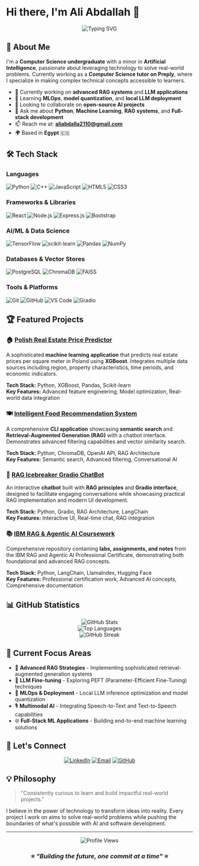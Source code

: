 # Hi there, I'm Ali Abdallah 👋

<div align="center">
  <img src="https://readme-typing-svg.herokuapp.com?font=Fira+Code&pause=1000&color=2E8B57&center=true&vCenter=true&width=435&lines=Computer+Science+%26+AI+Student;Software+Developer+%26+ML+Engineer;Building+Impactful+Real-World+Solutions;Always+Learning+%26+Growing" alt="Typing SVG" />
</div>

## 🚀 About Me

I'm a **Computer Science undergraduate** with a minor in **Artificial Intelligence**, passionate about leveraging technology to solve real-world problems. Currently working as a **Computer Science tutor on Preply**, where I specialize in making complex technical concepts accessible to learners.

- 🔭 Currently working on **advanced RAG systems** and **LLM applications**
- 🌱 Learning **MLOps**, **model quantization**, and **local LLM deployment**
- 👯 Looking to collaborate on **open-source AI projects**
- 💬 Ask me about **Python**, **Machine Learning**, **RAG systems**, and **Full-stack development**
- 📫 Reach me at: **aliabdalla2110@gmail.com**
- 🌍 Based in **Egypt** 🇪🇬

## 🛠️ Tech Stack

### Languages
![Python](https://img.shields.io/badge/Python-3776AB?style=for-the-badge&logo=python&logoColor=white)
![C++](https://img.shields.io/badge/C++-00599C?style=for-the-badge&logo=cplusplus&logoColor=white)
![JavaScript](https://img.shields.io/badge/JavaScript-F7DF1E?style=for-the-badge&logo=javascript&logoColor=black)
![HTML5](https://img.shields.io/badge/HTML5-E34F26?style=for-the-badge&logo=html5&logoColor=white)
![CSS3](https://img.shields.io/badge/CSS3-1572B6?style=for-the-badge&logo=css3&logoColor=white)

### Frameworks & Libraries
![React](https://img.shields.io/badge/React-20232A?style=for-the-badge&logo=react&logoColor=61DAFB)
![Node.js](https://img.shields.io/badge/Node.js-43853D?style=for-the-badge&logo=node.js&logoColor=white)
![Express.js](https://img.shields.io/badge/Express.js-404D59?style=for-the-badge)
![Bootstrap](https://img.shields.io/badge/Bootstrap-563D7C?style=for-the-badge&logo=bootstrap&logoColor=white)

### AI/ML & Data Science
![TensorFlow](https://img.shields.io/badge/TensorFlow-FF6F00?style=for-the-badge&logo=tensorflow&logoColor=white)
![scikit-learn](https://img.shields.io/badge/scikit--learn-F7931E?style=for-the-badge&logo=scikit-learn&logoColor=white)
![Pandas](https://img.shields.io/badge/Pandas-2C2D72?style=for-the-badge&logo=pandas&logoColor=white)
![NumPy](https://img.shields.io/badge/Numpy-777BB4?style=for-the-badge&logo=numpy&logoColor=white)

### Databases & Vector Stores
![PostgreSQL](https://img.shields.io/badge/PostgreSQL-316192?style=for-the-badge&logo=postgresql&logoColor=white)
![ChromaDB](https://img.shields.io/badge/ChromaDB-FF6B35?style=for-the-badge)
![FAISS](https://img.shields.io/badge/FAISS-0467DF?style=for-the-badge)

### Tools & Platforms
![Git](https://img.shields.io/badge/Git-F05032?style=for-the-badge&logo=git&logoColor=white)
![GitHub](https://img.shields.io/badge/GitHub-100000?style=for-the-badge&logo=github&logoColor=white)
![VS Code](https://img.shields.io/badge/VS_Code-007ACC?style=for-the-badge&logo=visual-studio-code&logoColor=white)
![Gradio](https://img.shields.io/badge/Gradio-FFA500?style=for-the-badge)

## 🏆 Featured Projects

### 🏠 [Polish Real Estate Price Predictor](https://github.com/AliAbdallah21/Polish-Real-Estate-Predictor)
A sophisticated **machine learning application** that predicts real estate prices per square meter in Poland using **XGBoost**. Integrates multiple data sources including region, property characteristics, time periods, and economic indicators.

**Tech Stack:** Python, XGBoost, Pandas, Scikit-learn  
**Key Features:** Advanced feature engineering, Model optimization, Real-world data integration

### 🍽️ [Intelligent Food Recommendation System](https://github.com/AliAbdallah21/Food-Recommendation-System)
A comprehensive **CLI application** showcasing **semantic search** and **Retrieval-Augmented Generation (RAG)** with a chatbot interface. Demonstrates advanced filtering capabilities and vector similarity search.

**Tech Stack:** Python, ChromaDB, OpenAI API, RAG Architecture  
**Key Features:** Semantic search, Advanced filtering, Conversational AI

### 🤖 [RAG Icebreaker Gradio ChatBot](https://github.com/AliAbdallah21/RAG-Icebreaker-Gradio-ChatBot)
An interactive **chatbot** built with **RAG principles** and **Gradio interface**, designed to facilitate engaging conversations while showcasing practical RAG implementation and modern UI development.

**Tech Stack:** Python, Gradio, RAG Architecture, LangChain  
**Key Features:** Interactive UI, Real-time chat, RAG integration

### 📚 [IBM RAG & Agentic AI Coursework](https://github.com/AliAbdallah21/IBM-RAG-Agentic-AI-Coursework)
Comprehensive repository containing **labs, assignments, and notes** from the IBM RAG and Agentic AI Professional Certificate, demonstrating both foundational and advanced RAG concepts.

**Tech Stack:** Python, LangChain, LlamaIndex, Hugging Face  
**Key Features:** Professional certification work, Advanced AI concepts, Comprehensive documentation

## 📊 GitHub Statistics

<div align="center">
  <img src="https://github-readme-stats.vercel.app/api?username=AliAbdallah21&show_icons=true&theme=radical&hide_border=true" alt="GitHub Stats" />
</div>

<div align="center">
  <img src="https://github-readme-stats.vercel.app/api/top-langs/?username=AliAbdallah21&layout=compact&theme=radical&hide_border=true" alt="Top Languages" />
</div>

<div align="center">
  <img src="https://github-readme-streak-stats.herokuapp.com/?user=AliAbdallah21&theme=radical&hide_border=true" alt="GitHub Streak" />
</div>

## 🎯 Current Focus Areas

- 🔬 **Advanced RAG Strategies** - Implementing sophisticated retrieval-augmented generation systems
- 🧠 **LLM Fine-tuning** - Exploring PEFT (Parameter-Efficient Fine-Tuning) techniques
- 🚀 **MLOps & Deployment** - Local LLM inference optimization and model quantization
- 🎙️ **Multimodal AI** - Integrating Speech-to-Text and Text-to-Speech capabilities
- 🌐 **Full-Stack ML Applications** - Building end-to-end machine learning solutions

## 🤝 Let's Connect

<div align="center">
  
[![LinkedIn](https://img.shields.io/badge/LinkedIn-0077B5?style=for-the-badge&logo=linkedin&logoColor=white)](https://www.linkedin.com/in/ali-abdallah-b5ba792b6/)
[![Email](https://img.shields.io/badge/Email-D14836?style=for-the-badge&logo=gmail&logoColor=white)](mailto:aliabdalla2110@gmail.com)
[![GitHub](https://img.shields.io/badge/GitHub-100000?style=for-the-badge&logo=github&logoColor=white)](https://github.com/AliAbdallah21)

</div>

## 💡 Philosophy

> "Consistently curious to learn and build impactful real-world projects."

I believe in the power of technology to transform ideas into reality. Every project I work on aims to solve real-world problems while pushing the boundaries of what's possible with AI and software development.

---

<div align="center">
  <img src="https://komarev.com/ghpvc/?username=AliAbdallah21&color=blueviolet&style=for-the-badge" alt="Profile Views" />
</div>

<div align="center">
  
### ⭐ *"Building the future, one commit at a time"* ⭐
  
</div>
